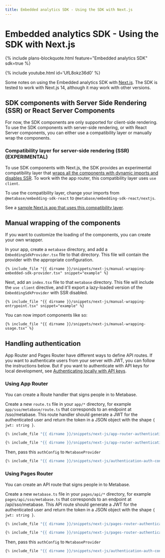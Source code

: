 ```yaml
---
title: Embedded analytics SDK - Using the SDK with Next.js
---
```


# Embedded analytics SDK - Using the SDK with Next.js

{% include plans-blockquote.html feature="Embedded analytics SDK" sdk=true %}

{% include youtube.html id='UfL8okz36d0' %}

Some notes on using the Embedded analytics SDK with [Next.js](https://nextjs.org/). The SDK is tested to work with Next.js 14, although it may work with other versions.

## SDK components with Server Side Rendering (SSR) or React Server Components

For now, the SDK components are only supported for client-side rendering. To use the SDK components with server-side rendering, or with React Server components, you can either use a compatibility layer or manually wrap the components.

### Compatibility layer for server-side rendering (SSR) (EXPERIMENTAL)

To use SDK components with Next.js, the SDK provides an experimental compatibility layer that [wraps all the components with dynamic imports and disables SSR](https://nextjs.org/docs/pages/building-your-application/optimizing/lazy-loading#with-no-ssr). To work with the app router, this compatibility layer uses `use client`.

To use the compatibility layer, change your imports from `@metabase/embedding-sdk-react` to `@metabase/embedding-sdk-react/nextjs`.

See a [sample Next.js app that uses this compatibility layer](https://github.com/metabase/metabase-nextjs-sdk-embedding-sample).

## Manual wrapping of the components

If you want to customize the loading of the components, you can create your own wrapper.

In your app, create a `metabase` directory, and add a `EmbeddingSdkProvider.tsx` file to that directory. This file will contain the provider with the appropriate configuration.

```tsx
{% include_file "{{ dirname }}/snippets/next-js/manual-wrapping-embedded-sdk-provider.tsx" snippet="example" %}
```

Next, add an `index.tsx` file to that `metabase` directory. This file will include the `use client` directive, and it'll export a lazy-loaded version of the `EmbeddingSdkProvider` with SSR disabled.

```tsx
{% include_file "{{ dirname }}/snippets/next-js/manual-wrapping-entrypoint.tsx" snippet="example" %}
```

You can now import components like so:

```tsx
{% include_file "{{ dirname }}/snippets/next-js/manual-wrapping-usage.tsx" %}
```

## Handling authentication

App Router and Pages Router have different ways to define API routes. If you want to authenticate users from your server with JWT, you can follow the instructions below. But if you want to authenticate with API keys for local development, see [Authenticating locally with API keys](./authentication.md#authenticating-locally-with-api-keys).

### Using App Router

You can create a Route handler that signs people in to Metabase.

Create a new `route.ts` file in your `app/*` directory, for example `app/sso/metabase/route.ts` that corresponds to an endpoint at /sso/metabase. This route handler should generate a JWT for the authenticated user and return the token in a JSON object with the shape `{ jwt: string }`.

```typescript
{% include_file "{{ dirname }}/snippets/next-js/app-router-authentication-api-route.ts" snippet="imports" %}

{% include_file "{{ dirname }}/snippets/next-js/app-router-authentication-api-route.ts" snippet="example" %}
```

Then, pass this `authConfig` to `MetabaseProvider`

```typescript
{% include_file "{{ dirname }}/snippets/next-js/authentication-auth-config.tsx" %}
```

### Using Pages Router

You can create an API route that signs people in to Metabase.

Create a new `metabase.ts` file in your `pages/api/*` directory, for example `pages/api/sso/metabase.ts` that corresponds to an endpoint at /api/sso/metabase. This API route should generate a JWT for the authenticated user and return the token in a JSON object with the shape `{ jwt: string }`.

```typescript
{% include_file "{{ dirname }}/snippets/next-js/pages-router-authentication-api-route.ts" snippet="imports" %}

{% include_file "{{ dirname }}/snippets/next-js/pages-router-authentication-api-route.ts" snippet="example" %}
```

Then, pass this `authConfig` to `MetabaseProvider`

```ts
{% include_file "{{ dirname }}/snippets/next-js/authentication-auth-config.tsx" %}
```
